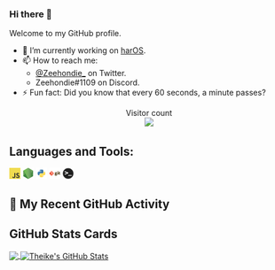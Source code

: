 ### Hi there 👋

Welcome to my GitHub profile.

- 🔭 I’m currently working on [harOS](https://github.com/theikegeraads/harOS).
- 📫 How to reach me: 
  - [@Zeehondie_](https://twitter.com/@Zeehondie_) on Twitter.
  - Zeehondie#1109 on Discord.
- ⚡ Fun fact: Did you know that every 60 seconds, a minute passes?

<p align="center"> 
  Visitor count<br>
  <img src="https://profile-counter.glitch.me/theikegeraads/count.svg" />
</p>

## **Languages and Tools:**
<code><img height="20" src="https://raw.githubusercontent.com/github/explore/80688e429a7d4ef2fca1e82350fe8e3517d3494d/topics/javascript/javascript.png"></code>
<code><img height="20" src="https://raw.githubusercontent.com/github/explore/80688e429a7d4ef2fca1e82350fe8e3517d3494d/topics/nodejs/nodejs.png"></code>
<code><img height="20" src="https://raw.githubusercontent.com/github/explore/80688e429a7d4ef2fca1e82350fe8e3517d3494d/topics/python/python.png"></code>
<code><img height="20" src="https://raw.githubusercontent.com/github/explore/80688e429a7d4ef2fca1e82350fe8e3517d3494d/topics/git/git.png"></code>
<code><img height="20" src="https://raw.githubusercontent.com/github/explore/80688e429a7d4ef2fca1e82350fe8e3517d3494d/topics/terminal/terminal.png"></code>

## 🔔 My Recent GitHub Activity
<!--START_SECTION:activity-->

## GitHub Stats Cards
<a href="https://github.com/theikegeraads/theikegeraads">
  <img align="center" src="https://github-readme-stats.vercel.app/api/top-langs/?username=theikegeraads&title_color=ffffff&text_color=c9cacc&icon_color=2bbc8a&bg_color=1d1f21" />
</a>
<a href="https://github.com/theikegeraads/theikegeraads">
  <img align="center" src="https://github-readme-stats.vercel.app/api?username=theikegeraads&show_icons=true&line_height=40&count_private=true&title_color=ffffff&text_color=c9cacc&icon_color=2bbc8a&bg_color=1d1f21" alt="Theike's GitHub Stats" />
</a>
